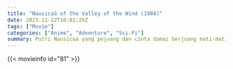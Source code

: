 ```yaml
---
title: "Nausicaä of the Valley of the Wind (1984)"
date: 2023-11-22T16:01:25Z
tags: ["Movie"]
categories: ["Anime", "Adventure", "Sci-Fi"]
summary: Putri Nausicaä yang pejuang dan cinta damai berjuang mati-matian untuk mencegah dua negara yang bertikai menghancurkan diri mereka sendiri dan planet mereka yang sekarat.
---
```


<mux-player stream-type="on-demand"
src="https://kp3d-my.sharepoint.com/personal/ryoo_kp3d_onmicrosoft_com/_layouts/15/download.aspx?share=EVRIHJ-D_3FEmKFFovve1SMB8Z5aaTeRKwr60bOJzUlrbQ" prefer-playback="mse" controls>

</mux-player>


{{< movieinfo id="81" >}}

<script src="https://cdn.jsdelivr.net/npm/@mux/mux-player"></script>

 <script type="application/ld+json ">
{
"@context": "https://schema.org/",
"@type": "VideoObject",
"name": "Nausicaä of the Valley of the Wind",
"contentUrl": "https://stream.mux.com/ZnJbyQWm8ooDB025Yfb7AbdImG6WY00WISt5mAX5F01lS00.m3u8",
"thumbnailUrl": "https://www.themoviedb.org/t/p/original/4xZgqXdcN6fT31mdkonOHGWTi3G.jpg?width=314&fit_mode=preserve&time=25",
"uploadDate": "2023-11-22T16:01:25Z",
}

</script>